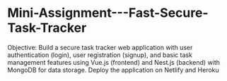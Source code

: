 # Mini-Assignment---Fast-Secure-Task-Tracker
 Objective:
 Build a secure task tracker web application with user authentication (login), user
 registration (signup), and basic task management features using Vue.js (frontend) and
 Nest.js (backend) with MongoDB for data storage. Deploy the application on Netlify and
 Heroku
